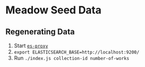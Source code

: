 # Meadow Seed Data

## Regenerating Data

1. Start [`es-proxy`](https://github.com/nulib/devstack)
2. `export ELASTICSEARCH_BASE=http://localhost:9200/`
3. Run `./index.js collection-id number-of-works`